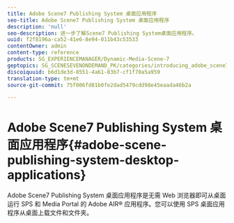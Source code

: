 ```yaml
---
title: Adobe Scene7 Publishing System 桌面应用程序
seo-title: Adobe Scene7 Publishing System 桌面应用程序
description: 'null'
seo-description: 进一步了解Scene7 Publishing System桌面应用程序。
uuid: f2f8196a-ca52-41e6-8e94-011b43c53533
contentOwner: admin
content-type: reference
products: SG_EXPERIENCEMANAGER/Dynamic-Media-Scene-7
geptopics: SG_SCENESEVENONDEMAND_PK/categories/introducing_adobe_scene7
discoiquuid: b6d1de3d-8551-4a61-83b7-cf1f70a5a959
translation-type: tm+mt
source-git-commit: 75f006fd81b0fe2dad5479cdd98e45eaada46b2a

---
```



# Adobe Scene7 Publishing System 桌面应用程序{#adobe-scene-publishing-system-desktop-applications}

Adobe Scene7 Publishing System 桌面应用程序是无需 Web 浏览器即可从桌面运行 SPS 和 Media Portal 的 Adobe AIR® 应用程序。您可以使用 SPS 桌面应用程序从桌面上载文件和文件夹。
